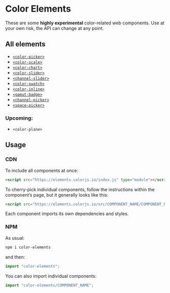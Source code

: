 # Color Elements

These are some **highly experimental** color-related web components.
Use at your own risk, the API can change at any point.

## All elements

- [`<color-picker>`](src/color-picker/)
- [`<color-scale>`](src/color-scale)
- [`<color-chart>`](src/color-chart/)
- [`<color-slider>`](src/color-slider/)
- [`<channel-slider>`](src/channel-slider/)
- [`<color-swatch>`](src/color-swatch/)
- [`<color-inline>`](src/color-inline/)
- [`<gamut-badge>`](src/gamut-badge/)
- [`<channel-picker>`](src/channel-picker/)
- [`<space-picker>`](src/space-picker/)

### Upcoming:

- `<color-plane>`

## Usage

### CDN

To include all components at once:

```html
<script src="https://elements.colorjs.io/index.js" type="module"></script>
```

To cherry-pick individual components, follow the instructions within the component’s page, but it generally looks like this:

```html
<script src="https://elements.colorjs.io/src/COMPONENT_NAME/COMPONENT_NAME.js" type="module"></script>
```

Each component imports its own dependencies and styles.

### NPM

As usual:

```bash
npm i color-elements
```

and then:

```js
import "color-elements";
```

You can also import individual components:

```js
import "color-elements/COMPONENT_NAME";
```
